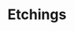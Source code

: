 ---
title: 'Etchings'
img1: 'Dafferns Wood'
src1: '/etchings/daffens-wood-etching.jpeg'
img2: 'Bellever Wood'
src2: '/etchings/bellever-wood-etching.jpeg'
img3: 'Fern Leaves'
src3: '/etchings/fern-leaves-etching.jpeg'
---